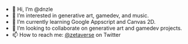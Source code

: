 - 👋 Hi, I’m @dnzle
- 👀 I’m interested in generative art, gamedev, and music.
- 🌱 I’m currently learning Google Appscript and Canvas 2D.
- 💞️ I’m looking to collaborate on generative art and gamedev projects.
- 📫 How to reach me: [@zetaverse](https://www.twitter.com/zetaverse) on Twitter

<!---
zetaverse/zetaverse is a ✨ special ✨ repository because its `README.md` (this file) appears on your GitHub profile.
You can click the Preview link to take a look at your changes.
--->
